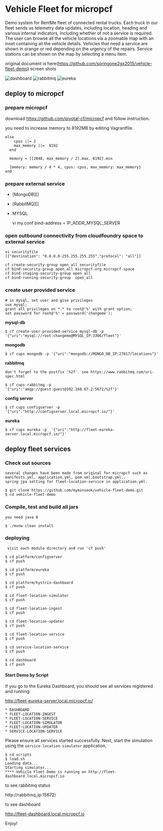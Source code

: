 Vehicle Fleet for micropcf
=============

Demo system for RentMe fleet of connected rental trucks. Each truck in
our fleet sends us telemetry data updates, including location, heading
and various internal indicators, including whether of not a service is
required. The user can browse all the vehicle locations via a zoomable
map with an inset containing all the vehicle details. Vehicles that
need a service are shown in orange or red depending on the urgency of
the repairs. Service stations can be shown on the map by selecting a
menu item.

original document is here(https://github.com/springone2gx2015/vehicle-fleet-demo)
screen shots

![dashboard](https://raw.githubusercontent.com/myminseok/vehicle-fleet-demo/master/dashboard.png)
![rabbitmq](https://raw.githubusercontent.com/myminseok/vehicle-fleet-demo/master/rabbitmq.png)
![eureka](https://raw.githubusercontent.com/myminseok/vehicle-fleet-demo/master/eureka.png)


## deploy to micropcf

### prepare micropcf

download https://github.com/pivotal-cf/micropcf and follow instruction.

you need to increase memory to 8192MB by editing Vagrantfile.

    else
        cpus ||= 2
        max_memory ||=  8192
      end

      memory = [[2048, max_memory / 2].max, 8192].min

      {memory: memory / 4 * 4, cpus: cpus, max_memory: max_memory}
    end


### prepare external service

* [MongoDB][]
* [RabbitMQ][]
* MYSQL

    vi my.conf
    bind-address = IP_ADDR_MYSQL_SERVER




### open outbound connectivity from cloudfoundry space to external service
    vi securityfile
    [{"destination": "0.0.0.0-255.255.255.255","protocol": "all"}]

    cf create-security-group open_all securityfile
    cf bind-security-group open_all micropcf-org micropcf-space
    cf bind-staging-security-group open_all
    cf bind-running-security-group  open_all


### create user provided service

    # in mysql, set user and give privileges
    use mysql;
    grant all privileges on *.* to root@'%' with grant option;
    set password for root@'%' = password('changeme');

**mysql-db**

    $ cf create-user-provided-service mysql-db -p '{"uri":"mysql://root:changeme@MYSQL_IP:3306/fleet"}'

**mongodb**

    $ cf cups mongodb -p '{"uri":"mongodb://MONGO_DB_IP:27017/locations"}'

**rabbitmq**

    don't forget to the postfix '%2f'. see https://www.rabbitmq.com/uri-spec.html

    $ cf cups rabbitmq -p '{"uri":"amqp://guest:guest@192.168.67.2:5672/%2f"}'

**config server**

    $ cf cups configserver -p  '{"uri":"http://configserver.local.micropcf.io/"}'

**eureka**

    $ cf cups eureka -p  '{"uri":"http://fleet-eureka-server.local.micropcf.io/"}'

## deploy fleet services

### Check out sources

    several changes have been made from original for micropcf such as manifests.yml, application.yml, pom.xml,bootstrap.yml..
    spring jpa setting for fleet-location-service in application.yml.

	$ git clone https://github.com/myminseok/vehicle-fleet-demo.git
    $ cd vehicle-fleet-demo


### Compile, test and build all jars
    you need java 8

	$ ./mvnw clean install


### deploying

     visit each module directory and run 'cf push'

	$ cd platform/configserver
	$ cf push

	$ cd platform/eureka
	$ cf push

	$ cd platform/hystrix-dashboard
	$ cf push

	$ cd fleet-location-simulator
	$ cf push

	$ cd fleet-location-ingest
	$ cf push

    $ cd fleet-location-updater
    $ cf push

	$ cd fleet-location-service
	$ cf push

	$ cd service-location-service
	$ cf push

	$ cd dashboard
	$ cf push


#### Start Demo by Script

If you go to the Eureka Dashboard, you should see all services registered and running:

http://fleet-eureka-server.local.micropcf.io/

    * DASHBOARD
    * FLEET-LOCATION-INGEST
    * FLEET-LOCATION-SERVICE
    * FLEET-LOCATION-SIMULATOR
    * FLEET-LOCATION-UPDATER
    * SERVICE-LOCATION-SERVICE

Please ensure all services started successfully. Next, start the simulation using the `service-location-simulator` application,

    $ cd scripts
    $ load.sh
    Loading data...
    Starting simulator...
    **** Vehicle Fleet Demo is running on http://fleet-dashboard.local.micropcf.io



to see rabbitmq status

http://rabbitmq_ip:15672/

to see dashboard

http://fleet-dashboard.local.micropcf.io


Enjoy!
